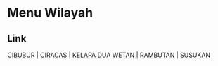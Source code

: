 # Menu Wilayah

## Link

[CIBUBUR](https://github.com/gigit-pemilu/pemilu-2024-31-dki-jakarta/tree/main/pilpres/hitung-suara/sub/31-dki-jakarta/sub/75-jakarta-timur/sub/09-ciracas/sub/1002-cibubur)
 | 
[CIRACAS](https://github.com/gigit-pemilu/pemilu-2024-31-dki-jakarta/tree/main/pilpres/hitung-suara/sub/31-dki-jakarta/sub/75-jakarta-timur/sub/09-ciracas/sub/1001-ciracas)
 | 
[KELAPA DUA WETAN](https://github.com/gigit-pemilu/pemilu-2024-31-dki-jakarta/tree/main/pilpres/hitung-suara/sub/31-dki-jakarta/sub/75-jakarta-timur/sub/09-ciracas/sub/1003-kelapa-dua-wetan)
 | 
[RAMBUTAN](https://github.com/gigit-pemilu/pemilu-2024-31-dki-jakarta/tree/main/pilpres/hitung-suara/sub/31-dki-jakarta/sub/75-jakarta-timur/sub/09-ciracas/sub/1005-rambutan)
 | 
[SUSUKAN](https://github.com/gigit-pemilu/pemilu-2024-31-dki-jakarta/tree/main/pilpres/hitung-suara/sub/31-dki-jakarta/sub/75-jakarta-timur/sub/09-ciracas/sub/1004-susukan)

